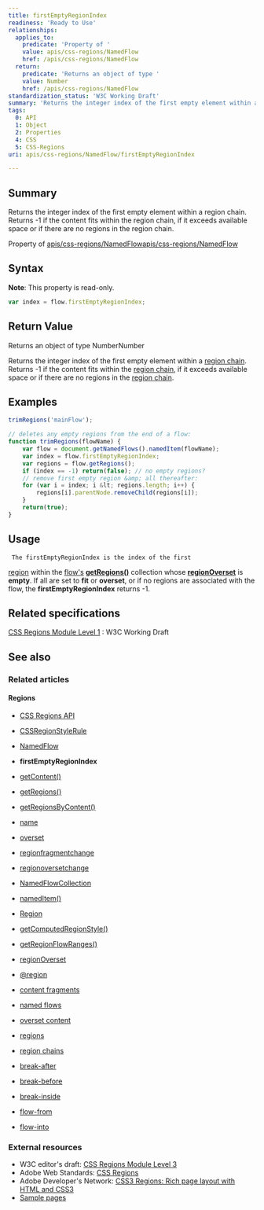 ```yaml
---
title: firstEmptyRegionIndex
readiness: 'Ready to Use'
relationships:
  applies_to:
    predicate: 'Property of '
    value: apis/css-regions/NamedFlow
    href: /apis/css-regions/NamedFlow
  return:
    predicate: 'Returns an object of type '
    value: Number
    href: /apis/css-regions/NamedFlow
standardization_status: 'W3C Working Draft'
summary: 'Returns the integer index of the first empty element within a region chain. Returns -1 if the content fits within the region chain, if it exceeds available space or if there are no regions in the region chain.'
tags:
  0: API
  1: Object
  2: Properties
  4: CSS
  5: CSS-Regions
uri: apis/css-regions/NamedFlow/firstEmptyRegionIndex

---
```

## Summary

Returns the integer index of the first empty element within a region chain. Returns -1 if the content fits within the region chain, if it exceeds available space or if there are no regions in the region chain.

Property of [apis/css-regions/NamedFlow](/apis/css-regions/NamedFlow)[apis/css-regions/NamedFlow](/apis/css-regions/NamedFlow)

## Syntax

**Note**: This property is read-only.

``` js
var index = flow.firstEmptyRegionIndex;
```

## Return Value

Returns an object of type NumberNumber

Returns the integer index of the first empty element within a [region chain](/css/concepts/region_chain). Returns -1 if the content fits within the [region chain](/css/concepts/region_chain), if it exceeds available space or if there are no regions in the [region chain](/css/concepts/region_chain).

## Examples

``` js
trimRegions('mainFlow');

// deletes any empty regions from the end of a flow:
function trimRegions(flowName) {
    var flow = document.getNamedFlows().namedItem(flowName);
    var index = flow.firstEmptyRegionIndex;
    var regions = flow.getRegions();
    if (index == -1) return(false); // no empty regions?
    // remove first empty region &amp; all thereafter:
    for (var i = index; i &lt; regions.length; i++) {
        regions[i].parentNode.removeChild(regions[i]);
    }
    return(true);
}
```

## Usage

     The firstEmptyRegionIndex is the index of the first

[region](/css/concepts/region) within the [flow's](/css/concepts/named_flow) [**getRegions()**](/apis/css-regions/NamedFlow/getRegions) collection whose [**regionOverset**](/apis/css-regions/Region/regionOverset) is **empty**. If all are set to **fit** or **overset**, or if no regions are associated with the flow, the **firstEmptyRegionIndex** returns -1.

## Related specifications

[CSS Regions Module Level 1](http://www.w3.org/TR/css3-regions/)
:   W3C Working Draft

## See also

### Related articles

#### Regions

-   [CSS Regions API](/apis/css-regions)

-   [CSSRegionStyleRule](/apis/css-regions/CSSRegionStyleRule)

-   [NamedFlow](/apis/css-regions/NamedFlow)

-   **firstEmptyRegionIndex**

-   [getContent()](/apis/css-regions/NamedFlow/getContent)

-   [getRegions()](/apis/css-regions/NamedFlow/getRegions)

-   [getRegionsByContent()](/apis/css-regions/NamedFlow/getRegionsByContent)

-   [name](/apis/css-regions/NamedFlow/name)

-   [overset](/apis/css-regions/NamedFlow/overset)

-   [regionfragmentchange](/apis/css-regions/NamedFlow/regionfragmentchange)

-   [regionoversetchange](/apis/css-regions/NamedFlow/regionoversetchange)

-   [NamedFlowCollection](/apis/css-regions/NamedFlowCollection)

-   [namedItem()](/apis/css-regions/NamedFlowCollection/namedItem)

-   [Region](/apis/css-regions/Region)

-   [getComputedRegionStyle()](/apis/css-regions/Region/getComputedRegionStyle)

-   [getRegionFlowRanges()](/apis/css-regions/Region/getRegionFlowRanges)

-   [regionOverset](/apis/css-regions/Region/regionOverset)

-   [@region](/css/atrules/@region)

-   [content fragments](/css/concepts/fragment)

-   [named flows](/css/concepts/named_flow)

-   [overset content](/css/concepts/overset)

-   [regions](/css/concepts/region)

-   [region chains](/css/concepts/region_chain)

-   [break-after](/css/properties/break-after)

-   [break-before](/css/properties/break-before)

-   [break-inside](/css/properties/break-inside)

-   [flow-from](/css/properties/flow-from)

-   [flow-into](/css/properties/flow-into)

### External resources

-   W3C editor's draft: [CSS Regions Module Level 3](http://dev.w3.org/csswg/css3-regions/)
-   Adobe Web Standards: [CSS Regions](http://html.adobe.com/webstandards/cssregions)
-   Adobe Developer's Network: [CSS3 Regions: Rich page layout with HTML and CSS3](http://www.adobe.com/devnet/html5/articles/css3-regions.html)
-   [Sample pages](http://adobe.github.com/web-platform/samples/css-regions)
